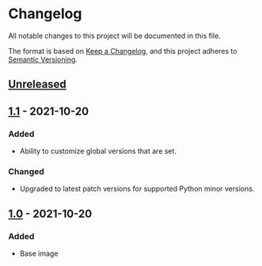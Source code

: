 # Changelog
All notable changes to this project will be documented in this file.

The format is based on [Keep a Changelog](https://keepachangelog.com/en/1.0.0/),
and this project adheres to [Semantic Versioning](https://semver.org/spec/v2.0.0.html).

## [Unreleased]

## [1.1] - 2021-10-20

### Added

- Ability to customize global versions that are set.

### Changed

- Upgraded to latest patch versions for supported Python minor versions.

## [1.0] - 2021-10-20

### Added

- Base image

[Unreleased]: https://github.com/gradybarrett/poetry-tox-docker/compare/pyenv-poetry-lambda-runtimes-onbuildv1.1...HEAD
[1.1]: https://github.com/gradybarrett/poetry-tox-docker/compare/pyenv-poetry-lambda-runtimes-onbuildv1.0...pyenv-poetry-lambda-runtimes-onbuildv1.1
[1.0]: https://github.com/gradybarrett/poetry-tox-docker/releases/tag/pyenv-poetry-lambda-runtimes-onbuildv1.0
